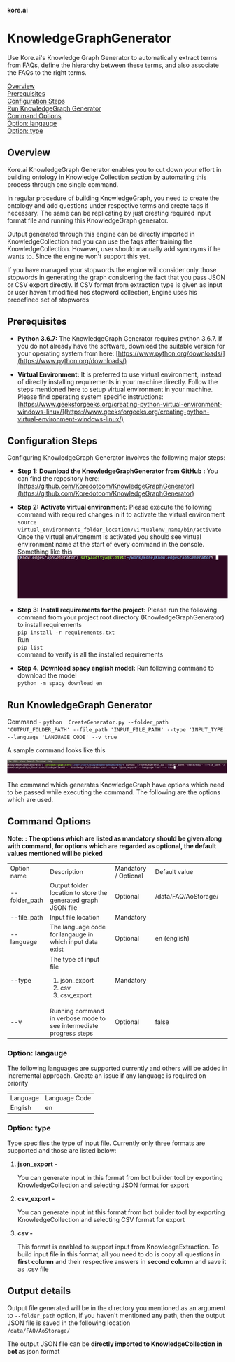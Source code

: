 **kore.ai**

# KnowledgeGraphGenerator
Use Kore.ai's Knowledge Graph Generator to automatically extract terms from FAQs, define the hierarchy between these terms, and also associate the FAQs to the right terms.

[Overview](#Overview)<br>
[Prerequisites](#Prerequisites)<br>
[Configuration Steps](#ConfigurationSteps)<br>
[Run KnowledgeGraph Generator](#Run)<br>
[Command Options](#CommandOptions)<br>
[Option: langauge](#language)<br>
[Option: type](#type)<br>

## Overview

Kore.ai KnowledgeGraph Generator enables you to cut down your effort in building ontology in Knowledge Collection section by automating this process through one single command.

In regular procedure of building KnowledgeGraph, you need to create the ontology and add questions under respective terms and create tags if necessary. The same can be replicating by just creating required input format file and running this KnowledgeGraph generator. 

Output generated through this engine can be directly imported in KnowledgeCollection and you can use the faqs after training the KnowledgeCollection. However, user should manually add synonyms if he wants to. Since the engine won't support this yet.

If you have managed your stopwords the engine will consider only those stopwords in generating the graph considering the fact that you pass JSON or CSV export directly. If CSV format from extraction type is given as input or user haven't modified hos stopword collection, Engine uses his predefined set of stopwords

## Prerequisites

* **Python 3.6.7:** The KnowledgeGraph Generator requires python 3.6.7. If you do not already have the software, download the suitable version for your operating system from here: [https://www.python.org/downloads/](https://www.python.org/downloads/)

* **Virtual Environment:** It is preferred to use virtual environment, instead of directly installing requirements in your machine directly. Follow the steps mentioned here to setup virtual environment in your machine. Please find operating system specific instructions: [https://www.geeksforgeeks.org/creating-python-virtual-environment-windows-linux/](https://www.geeksforgeeks.org/creating-python-virtual-environment-windows-linux/)

## Configuration Steps

Configuring KnowledgeGraph Generator involves the following major steps:

* **Step 1:** **Download the KnowledgeGraphGenerator from GitHub :** You can find the repository here: [https://github.com/Koredotcom/KnowledgeGraphGenerator](https://github.com/Koredotcom/KnowledgeGraphGenerator)

* **Step 2:** **Activate virtual environment:** Please execute the following command with required changes in it to activate the virtual environment 
       <br> `source virtual_environments_folder_location/virtualenv_name/bin/activate`<br>
   Once the virtual environemnt is activated you should see virtual environment name at the start of every command in the console. Something like this
   ![Image alt text](https://github.com/Koredotcom/KnowledgeGraphGenerator/blob/master/blob/venv.png)
   
* **Step 3:** **Install requirements for the project:** Please run the following command from your project root directory (KnowledgeGraphGenerator) to install requirements
   <br> `pip install -r requirements.txt`<br>
    Run <br>`pip list`<br> command to verify is all the installed requirements

* **Step 4.** **Download spacy english model:** Run following command to download the model 
     <br>`python -m spacy download en`<br>

## Run KnowledgeGraph Generator
Command - `python  CreateGenerator.py --folder_path 'OUTPUT_FOLDER_PATH' --file_path 'INPUT_FILE_PATH' --type 'INPUT_TYPE' --language 'LANGUAGE_CODE' --v true` <br>

A sample command looks like this <br>

![Sample Command](https://github.com/Koredotcom/KnowledgeGraphGenerator/blob/master/blob/command.png)

The command which generates KnowledgeGraph have options which need to be passed while executing the command. The following are the options which are used.<br>

## Command Options

**Note: : The options which are listed as mandatory should be given along with  command, for options which are regarded as optional, the default values mentioned will be picked**

<table>
       <tr>
              <td> Option name </td>
              <td> Description </td>
              <td> Mandatory / Optional </td>
              <td> Default value </td>
       <tr>
       <tr>
              <td>--folder_path</td>
              <td> Output folder location to store the generated graph JSON file </td>
              <td> Optional </td>
              <td> /data/FAQ/AoStorage/ </td>
       </tr>
       <tr>
              <td> --file_path </td>
              <td> Input file location </td>
              <td> Mandatory </td> 
              <td></td>
       </tr>
       <tr>
              <td> --language </td>
              <td> The language code for langauge in which input data exist </td>
              <td> Optional </td>
              <td> en (english) </td>
       </tr>
       <tr>
              <td> --type </td>
              <td> The type of input file 
                     <ol>
                            <li>json_export</li>
                            <li>csv</li>
                            <li> csv_export </li>
                     </ol>
              </td>
              <td> Mandatory </td>
              <td></td>
       </tr>
       <tr>
              <td> --v</td>
              <td> Running command in verbose mode to see intermediate progress steps </td>
              <td> Optional </td>
              <td> false <td>
       <tr>
</table>

### Option: langauge 

The following languages are supported currently and others will be added in incremental approach. Create an issue if any language is required on priority

<table>
       <tr>
              <td> Language </td>
              <td>Language Code </td>
       </tr>
       <tr>
              <td> English </td>
              <td> en </td>
       </tr>
</table>

### Option: type

Type specifies the type of input file. Currently only three formats are supported and those are listed below: <br>
<ol>
       <li>
              <strong> json_export - </strong> <p>You can generate input in this format from bot builder tool by exporting KnowledgeCollection and selecting JSON format for export </p>
       </li>
       <li> 
              <strong> csv_export - </strong> <p>You can generate input int this format from bot builder tool by exporting KnowledgeCollection and selecting CSV format for export </p>
       </li>
       <li>
              <strong> csv - </strong> <p> This format is enabled to support input from KnowledgeExtraction. To build input file in this format, all you need to do is copy all questions in <b>first column</b> and their respective answers in <b>second column</b> and save it as .csv file
       </li>
</ol>

## Output details

Output file generated will be in the directory you mentioned as an argument to  `--folder_path` option, if you haven't mentioned any path, then the output JSON file is saved in the following location<br>
       `/data/FAQ/AoStorage/`
 
The output JSON file can be <b> directly imported to KnowledgeCollection in bot </b> as json format
       
